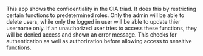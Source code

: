  This app shows the confidentiality in the CIA triad. It does this by restricting certain functions to predetermined roles.
 Only the admin will be able to delete users, while only the logged in user will be able to update thier username only.
 If an unauthorized user tries to access these functions, they will be denied access and shown an error message.
 This checks for authentication as well as authorization before allowing access to sensitive functions.

